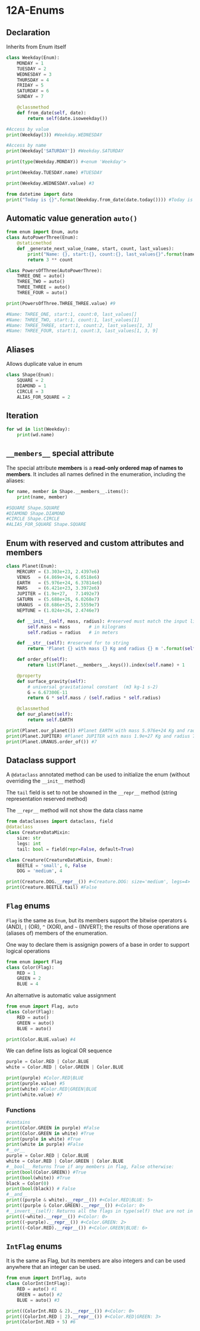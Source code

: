 # 12A-Enums

## Declaration
Inherits from Enum itself

```python
class Weekday(Enum):
    MONDAY = 1
    TUESDAY = 2
    WEDNESDAY = 3
    THURSDAY = 4
    FRIDAY = 5
    SATURDAY = 6
    SUNDAY = 7

    @classmethod
    def from_date(self, date):
        return self(date.isoweekday())
```

```python
#Access by value
print(Weekday(3)) #Weekday.WEDNESDAY

#Access by name
print(Weekday['SATURDAY']) #Weekday.SATURDAY

print(type(Weekday.MONDAY)) #<enum 'Weekday'>

print(Weekday.TUESDAY.name) #TUESDAY

print(Weekday.WEDNESDAY.value) #3

from datetime import date
print("Today is {}".format(Weekday.from_date(date.today()))) #Today is Weekday.WEDNESDAY
```

## Automatic value generation `auto()`

```python
from enum import Enum, auto
class AutoPowerThree(Enum):
    @staticmethod
    def _generate_next_value_(name, start, count, last_values):
        print("Name: {}, start:{}, count:{}, last_values{}".format(name, start, count, last_values))
        return 3 ** count

class PowersOfThree(AutoPowerThree):
    THREE_ONE = auto()
    THREE_TWO = auto()
    THREE_THREE = auto()
    THREE_FOUR = auto()

print(PowersOfThree.THREE_THREE.value) #9

#Name: THREE_ONE, start:1, count:0, last_values[]
#Name: THREE_TWO, start:1, count:1, last_values[1]
#Name: THREE_THREE, start:1, count:2, last_values[1, 3]
#Name: THREE_FOUR, start:1, count:3, last_values[1, 3, 9]
```

## Aliases

Allows duplicate value in enum

```python
class Shape(Enum):
    SQUARE = 2
    DIAMOND = 1
    CIRCLE = 3
    ALIAS_FOR_SQUARE = 2
```

## Iteration

```python
for wd in list(Weekday):
    print(wd.name)
```

## `__members__` special attribute

The special attribute __members__ is a **read-only ordered map of names to members**. 
It includes all names defined in the enumeration, including the aliases:

```python
for name, member in Shape.__members__.items():
    print(name, member)

#SQUARE Shape.SQUARE
#DIAMOND Shape.DIAMOND
#CIRCLE Shape.CIRCLE
#ALIAS_FOR_SQUARE Shape.SQUARE
```

## Enum with reserved and custom attributes and members

```python
class Planet(Enum):
    MERCURY = (3.303e+23, 2.4397e6)
    VENUS   = (4.869e+24, 6.0518e6)
    EARTH   = (5.976e+24, 6.37814e6)
    MARS    = (6.421e+23, 3.3972e6)
    JUPITER = (1.9e+27,   7.1492e7)
    SATURN  = (5.688e+26, 6.0268e7)
    URANUS  = (8.686e+25, 2.5559e7)
    NEPTUNE = (1.024e+26, 2.4746e7)

    def __init__(self, mass, radius): #reserved must match the input list
        self.mass = mass       # in kilograms
        self.radius = radius   # in meters

    def __str__(self): #reserved for to string
        return 'Planet {} with mass {} Kg and radius {} m '.format(self.name, self.mass, self.radius)

    def order_of(self):
        return list(Planet.__members__.keys()).index(self.name) + 1

    @property
    def surface_gravity(self):
        # universal gravitational constant  (m3 kg-1 s-2)
        G = 6.67300E-11
        return G * self.mass / (self.radius * self.radius)

    @classmethod
    def our_planet(self):
        return self.EARTH

print(Planet.our_planet()) #Planet EARTH with mass 5.976e+24 Kg and radius 6378140.0 m
print(Planet.JUPITER) #Planet JUPITER with mass 1.9e+27 Kg and radius 71492000.0 m
print(Planet.URANUS.order_of()) #7
```
## Dataclass support

A `@dataclass` annotated method can be used to initialize the enum (without overriding the `__init__` method)

The `tail` field is set to not be showned in the `__repr__` method (string representation reserved method)

The `__repr__` method will not show the data class name

```python
from dataclasses import dataclass, field
@dataclass
class CreatureDataMixin:
    size: str
    legs: int
    tail: bool = field(repr=False, default=True) 

class Creature(CreatureDataMixin, Enum):
    BEETLE = 'small', 6, False
    DOG = 'medium', 4

print(Creature.DOG.__repr__()) #<Creature.DOG: size='medium', legs=4> 
print(Creature.BEETLE.tail) #False
```

## `Flag` enums

`Flag` is the same as `Enum`, but its members support the bitwise operators `&` (AND), `|` (OR), `^` (XOR), and `~` (INVERT); 
the results of those operations are (aliases of) members of the enumeration.

One way to declare them is assignign powers of a base in order to support logical operations 

```python
from enum import Flag
class Color(Flag):
    RED = 1
    GREEN = 2
    BLUE = 4
```

An alternative is automatic value assignment
```python
from enum import Flag, auto
class Color(Flag):
    RED = auto()
    GREEN = auto()
    BLUE = auto()

print(Color.BLUE.value) #4
```

We can define lists as logical OR sequence 

```python
purple = Color.RED | Color.BLUE
white = Color.RED | Color.GREEN | Color.BLUE

print(purple) #Color.RED|BLUE
print(purple.value) #5
print(white) #Color.RED|GREEN|BLUE
print(white.value) #7

```
### Functions

```python
#contains
print(Color.GREEN in purple) #False
print(Color.GREEN in white) #True
print(purple in white) #True
print(white in purple) #False
#__or__
purple = Color.RED | Color.BLUE
white = Color.RED | Color.GREEN | Color.BLUE
#__bool__ Returns True if any members in flag, False otherwise:
print(bool(Color.GREEN)) #True
print(bool(white)) #True
black = Color(0)
print(bool(black)) # False
#__and__
print((purple & white).__repr__()) #<Color.RED|BLUE: 5>
print((purple & Color.GREEN).__repr__()) #<Color: 0>
#__invert__(self): Returns all the flags in type(self) that are not in self:
print((~white).__repr__()) #<Color: 0>
print((~purple).__repr__()) #<Color.GREEN: 2>
print((~Color.RED).__repr__()) #<Color.GREEN|BLUE: 6>
```

## `IntFlag` enums
It is the same as Flag, 
but its members are also integers and can be used anywhere that an integer can be used.

```python
from enum import IntFlag, auto
class ColorInt(IntFlag):
    RED = auto() #1
    GREEN = auto() #2
    BLUE = auto() #3

print((ColorInt.RED & 2).__repr__()) #<Color: 0>
print((ColorInt.RED | 2).__repr__()) #<Color.RED|GREEN: 3>
print(ColorInt.RED + 5) #6
```